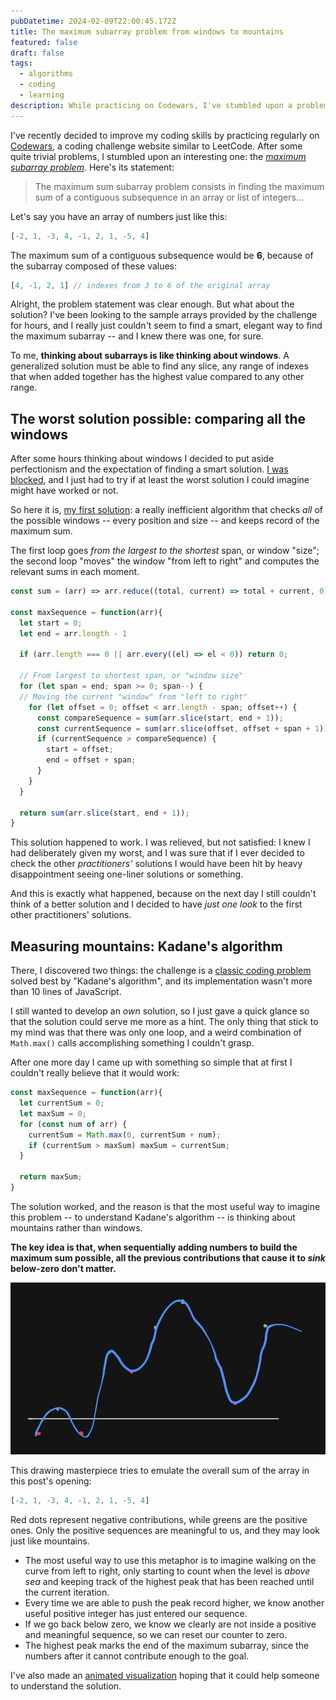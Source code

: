 ```yaml
---
pubDatetime: 2024-02-09T22:00:45.172Z
title: The maximum subarray problem from windows to mountains
featured: false
draft: false
tags:
  - algorithms
  - coding
  - learning
description: While practicing on Codewars, I've stumbled upon a problem that had me thinking for days. From the first-attempt, ridiculously inefficient solution up to "discovering" Kadane's algorithm, the maximum subarray problem has been one of the funniest challenges I've encountered so far.
---
```


I've recently decided to improve my coding skills by practicing regularly on [Codewars](https://www.codewars.com/), a coding challenge website similar to LeetCode. After some quite trivial problems, I stumbled upon an interesting one: the [*maximum subarray problem*](https://www.codewars.com/kata/54521e9ec8e60bc4de000d6c). Here's its statement:

> The maximum sum subarray problem consists in finding the maximum sum of a contiguous subsequence in an array or list of integers...

Let's say you have an array of numbers just like this:
```javascript
[-2, 1, -3, 4, -1, 2, 1, -5, 4]
```
The maximum sum of a contiguous subsequence would be **6**, because of the subarray composed of these values:
```javascript
[4, -1, 2, 1] // indexes from 3 to 6 of the original array
```

Alright, the problem statement was clear enough. But what about the solution? I've been looking to the sample arrays provided by the challenge for hours, and I really just couldn't seem to find a smart, elegant way to find the maximum subarray -- and I knew there was one, for sure.

To me, **thinking about subarrays is like thinking about windows**. A generalized solution must be able to find any slice, any range of indexes that when added together has the highest value compared to any other range.

## The worst solution possible: comparing all the windows

After some hours thinking about windows I decided to put aside perfectionism and the expectation of finding a smart solution. [I was blocked](https://en.wikipedia.org/wiki/Einstellung_effect), and I just had to try if at least the worst solution I could imagine might have worked or not.

So here it is, [my first solution](https://www.codewars.com/kata/reviews/54661647829127dabe0000ff/groups/65c403cc9b585b0001c7d4da): a really inefficient algorithm that checks *all* of the possible windows -- every position and size -- and keeps record of the maximum sum.

The first loop goes *from the largest to the shortest* span, or window "size"; the second loop "moves" the window "from left to right" and computes the relevant sums in each moment.

```javascript
const sum = (arr) => arr.reduce((total, current) => total + current, 0)

const maxSequence = function(arr){
  let start = 0;
  let end = arr.length - 1
  
  if (arr.length === 0 || arr.every((el) => el < 0)) return 0;
  
  // From largest to shortest span, or "window size"
  for (let span = end; span >= 0; span--) {
  // Moving the current "window" from "left to right"
    for (let offset = 0; offset < arr.length - span; offset++) {
      const compareSequence = sum(arr.slice(start, end + 1));
      const currentSequence = sum(arr.slice(offset, offset + span + 1));
      if (currentSequence > compareSequence) {
        start = offset;
        end = offset + span;
      }
    }
  }
  
  return sum(arr.slice(start, end + 1));
}
```
This solution happened to work. I was relieved, but not satisfied: I knew I had deliberately given my worst, and I was sure that if I ever decided to check the other *practitioners'* solutions I would have been hit by heavy disappointment seeing one-liner solutions or something.

And this is exactly what happened, because on the next day I still couldn't think of a better solution and I decided to have *just one look* to the first other practitioners' solutions.

## Measuring mountains: Kadane's algorithm

There, I discovered two things: the challenge is a [classic coding problem](https://en.wikipedia.org/wiki/Maximum_subarray_problem) solved best by "Kadane's algorithm", and its implementation wasn't more than 10 lines of JavaScript.

I still wanted to develop an *own* solution, so I just gave a quick glance so that the solution could serve me more as a hint. The only thing that stick to my mind was that there was only one loop, and a weird combination of `Math.max()` calls accomplishing something I couldn't grasp.

After one more day I came up with something so simple that at first I couldn't really believe that it would work:

```javascript
const maxSequence = function(arr){
  let currentSum = 0;
  let maxSum = 0;
  for (const num of arr) {
    currentSum = Math.max(0, currentSum + num);
    if (currentSum > maxSum) maxSum = currentSum;
  }
  
  return maxSum;
}
```
The solution worked, and the reason is that the most useful way to imagine this problem -- to understand Kadane's algorithm -- is thinking about mountains rather than windows.

**The key idea is that, when sequentially adding numbers to build the maximum sum possible, all the previous contributions that cause it to _sink_ below-zero don't matter.**


![The maximum subarray as mountains below or above the water surface](../../assets/images/kadane-algorithm-mountains.png "Ciao")

This drawing masterpiece tries to emulate the overall sum of the array in this post's opening:

```javascript
[-2, 1, -3, 4, -1, 2, 1, -5, 4]
```
Red dots represent negative contributions, while greens are the positive ones. Only the positive sequences are meaningful to us, and they may look just like mountains.

- The most useful way to use this metaphor is to imagine walking on the curve from left to right, only starting to count when the level is *above sea* and keeping track of the highest peak that has been reached until the current iteration.
- Every time we are able to push the peak record higher, we know another useful positive integer has just entered our sequence.
- If we go back below zero, we know we clearly are not inside a positive and meaningful sequence, so we can reset our counter to zero.
- The highest peak marks the end of the maximum subarray, since the numbers after it cannot contribute enough to the goal.

I've also made an [animated visualization](https://stackblitz.com/~/github.com/riccardobattiato/maximum-subarray-problem) hoping that it could help someone to understand the solution.